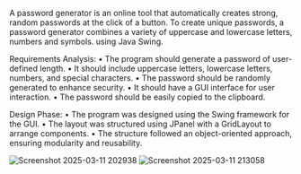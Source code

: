 A password generator is an online tool that automatically creates strong, random passwords at the click of a button. To create unique passwords, a password generator combines a variety of uppercase and lowercase letters, numbers and symbols. using Java Swing.

Requirements Analysis:
• The program should generate a password of user-defined length.
• It should include uppercase letters, lowercase letters, numbers, and special characters.
• The password should be randomly generated to enhance security.
• It should have a GUI interface for user interaction.
• The password should be easily copied to the clipboard.

Design Phase:
• The program was designed using the Swing framework for the GUI.
• The layout was structured using JPanel with a GridLayout to arrange components.
• The structure followed an object-oriented approach, ensuring modularity and reusability.

![Screenshot 2025-03-11 202938](https://github.com/user-attachments/assets/6adc8f55-9cb9-481b-8bba-499e1729bcff)
![Screenshot 2025-03-11 213058](https://github.com/user-attachments/assets/c34212c9-0b64-4dbb-bd6c-b4875b50896d)


